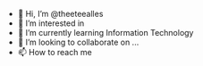 - 👋 Hi, I’m @theeteealles
- 👀 I’m interested in 
- 🌱 I’m currently learning Information Technology
- 💞️ I’m looking to collaborate on ...
- 📫 How to reach me 

<!---
theeteealles/theeteealles is a ✨ special ✨ repository because its `README.md` (this file) appears on your GitHub profile.
You can click the Preview link to take a look at your changes.
--->
